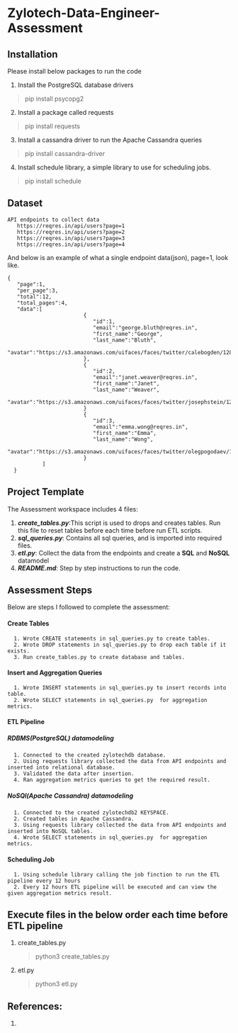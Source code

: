# Zylotech-Data-Engineer-Assessment

## Installation
Please install below packages to run the code
1. Install the PostgreSQL database drivers
> pip install psycopg2
2. Install a package called requests
> pip install requests
3. Install a cassandra  driver to run the Apache Cassandra queries
> pip install cassandra-driver
4. Install schedule library, a simple library to use for scheduling jobs.
> pip install schedule


## Dataset
```
API endpoints to collect data
   https://reqres.in/api/users?page=1
   https://reqres.in/api/users?page=2
   https://reqres.in/api/users?page=3
   https://reqres.in/api/users?page=4
```
And below is an example of what a single endpoint data(json), page=1, look like. 
```
{
   "page":1,
   "per_page":3,
   "total":12,
   "total_pages":4,
   "data":[
                        {
                           "id":1,
                           "email":"george.bluth@reqres.in",
                           "first_name":"George",
                           "last_name":"Bluth",
                           "avatar":"https://s3.amazonaws.com/uifaces/faces/twitter/calebogden/128.jpg"
                        },
                        {
                           "id":2,
                           "email":"janet.weaver@reqres.in",
                           "first_name":"Janet",
                           "last_name":"Weaver",
                           "avatar":"https://s3.amazonaws.com/uifaces/faces/twitter/josephstein/128.jpg"
                        }
                        {
                           "id":3,
                           "email":"emma.wong@reqres.in",
                           "first_name":"Emma",
                           "last_name":"Wong",
                           "avatar":"https://s3.amazonaws.com/uifaces/faces/twitter/olegpogodaev/128.jpg"
                        }
           ]
  }
```

## Project Template
The Assessment workspace includes 4 files:
1. ***create_tables.py***:This script is used to drops and creates tables. Run this file to reset tables before each time before run ETL scripts.
2. ***sql_queries.py***: Contains all sql queries, and is imported into required files.
3. ***etl.py***: Collect the data from the endpoints and create a **SQL** and **NoSQL** datamodel
4. ***README.md***: Step by step instructions to run the code.

## Assessment Steps
Below are steps I  followed to complete the assessment:
   #### Create Tables
      1. Wrote CREATE statements in sql_queries.py to create tables.
      2. Wrote DROP statements in sql_queries.py to drop each table if it exists.
      3. Run create_tables.py to create database and tables.
   #### Insert and Aggregation Queries
      1. Wrote INSERT statements in sql_queries.py to insert records into table.
      2. Wrote SELECT statements in sql_queries.py  for aggregation metrics.
   #### ETL Pipeline
   ##### RDBMS(PostgreSQL) datamodeling
      1. Connected to the created zylotechdb database.
      2. Using requests library collected the data from API endpoints and inserted into relational database.
      3. Validated the data after insertion.
      4. Ran aggregation metrics queries to get the required result.
   ##### NoSQl(Apache Cassandra) datamodeling
      1. Connected to the created zylotechdb2 KEYSPACE.
      2. Created tables in Apache Cassandra.
      3. Using requests library collected the data from API endpoints and inserted into NoSQL tables.
      4. Wrote SELECT statements in sql_queries.py  for aggregation metrics.
   #### Scheduling Job
      1. Using schedule library calling the job finction to run the ETL pipeline every 12 hours
      2. Every 12 hours ETL pipeline will be executed and can view the given aggregation metrics result.

## Execute files in the below order each time before ETL pipeline
   1. create_tables.py
      > python3 create_tables.py
   2. etl.py
      > python3 etl.py

## References:
1. []()
